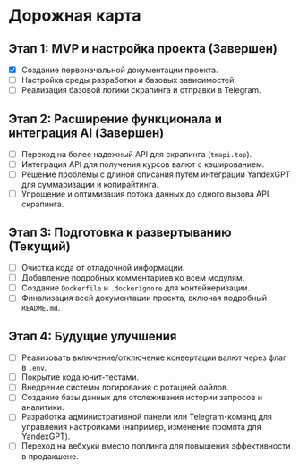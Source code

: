 # Дорожная карта

## Этап 1: MVP и настройка проекта (Завершен)
- [x] Создание первоначальной документации проекта.
- [ ] Настройка среды разработки и базовых зависимостей.
- [ ] Реализация базовой логики скрапинга и отправки в Telegram.

## Этап 2: Расширение функционала и интеграция AI (Завершен)
- [ ] Переход на более надежный API для скрапинга (`tmapi.top`).
- [ ] Интеграция API для получения курсов валют с кэшированием.
- [ ] Решение проблемы с длиной описания путем интеграции YandexGPT для суммаризации и копирайтинга.
- [ ] Упрощение и оптимизация потока данных до одного вызова API скрапинга.

## Этап 3: Подготовка к развертыванию (Текущий)
- [ ] Очистка кода от отладочной информации.
- [ ] Добавление подробных комментариев ко всем модулям.
- [ ] Создание `Dockerfile` и `.dockerignore` для контейнеризации.
- [ ] Финализация всей документации проекта, включая подробный `README.md`.

## Этап 4: Будущие улучшения
- [ ] Реализовать включение/отключение конвертации валют через флаг в `.env`.
- [ ] Покрытие кода юнит-тестами.
- [ ] Внедрение системы логирования с ротацией файлов.
- [ ] Создание базы данных для отслеживания истории запросов и аналитики.
- [ ] Разработка административной панели или Telegram-команд для управления настройками (например, изменение промпта для YandexGPT).
- [ ] Переход на вебхуки вместо поллинга для повышения эффективности в продакшене.
